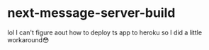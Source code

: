 # next-message-server-build
lol I can't figure aout how to deploy ts app to heroku so I did a little workaround😳
